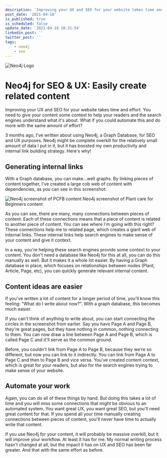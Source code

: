 ```yaml
---
description: 'Improving your UX and SEO for your website takes time and effort. In this post, I''m going to highlight how Neo4j has large improvements on UX and SEO, without putting any extra effort into writing my content. The same amount of effort is now getting better results.'
post_date: '2021-04-18'
is_published: true
is_scheduled: false
update_date: '2021-04-18 10:31:54'
linkedin_post: ''
twitter_post: ''
tags:
    - neo4j
    - seo
---
```

![Neo4j Logo](/images/articles/neo4j-logo.png)
# Neo4j for SEO & UX: Easily create related content
Improving your UX and SEO for your website takes time and effort. You need to give your content some context to help your readers and the search engines understand what it's about. What if you could automate this and do more with the same amount of effort?

3 months ago, I've written about using Neo4j, a Graph Database, for SEO and UX purposes. 
Neo4j might be complete overkill for the relatively small amount of data I put in it, but it has boosted my own productivity and internal link building strategy.
Here's why!

## Generating internal links
With a Graph database, you can make...well graphs. 
By linking pieces of content together, I've created a large cob web of content with dependencies, as you can see in this screenshot:

![Neo4j screenshot of PCFB content](/images/articles/neo4j-screenshot-of-pcfb-content.png)
<span class="caption">Neo4j screenshot of Plant care for Beginners content</span>

As you can see, there are many, many connections between pieces of content. 
Each of these connections means that a piece of content is related to another piece of content.
You can see where I'm going with this right?
These connections help me to related page, which creates a giant web of internal links.
These internal links help search engines to make sense of your content and give it context.

In a way, you're helping these search engines provide some context to your content.
You don't need a database like Neo4j for this at all, you can do this manually as well.
But it makes it a whole lot easier.
By having a Graph database in place, which focuses on relationships between nodes (Plant, Article, Page, etc), you can quickly generate relevant internal content.

## Content ideas are easier
If you've written a lot of content for a longer period of time, you'll know this feeling: "What do I write about now?".
With a graph database, this becomes much easier.

If you can't think of anything to write about, you can start connecting the circles in the screenshot from earlier.
Say you have Page A and Page B, they're great pages, but they have nothing in common, nothing connecting to them.
You can now draw a line between Page A and Page B, which is called Page C and it'll serve as the common ground.

Before, you couldn't link from Page A to Page B, because they we're so different, but now you can link to it indirectly.
You can link from Page A to Page C and then to Page B and vice versa. 
You've created content context, which is great for your readers, but also for the search engines trying to make sense of your website.

## Automate your work
Again, you can do all of these things by hand.
But doing this takes a lot of time and you will miss some connections that might be obvious to an automated system,
You want great UX, you want great SEO, but you'll need great content for that.
If you spend all your time manually creating connections between pieces of content, you'll never have time to actually write that content.

If you use Neo4j for your content, it will probably be massive overkill, but it will improve your workflow.
At least it has for me. 
My normal writing process hasn't changed at all, but the impact it has on UX and SEO has been far greater.
And that with the same effort as before.